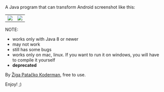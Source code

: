 A Java program that can transform Android screenshot like this:

<table>
<td>
<img src="https://raw.githubusercontent.com/zigapk/PerspecitveScreenshot/master/samples/Screenshot_2014-05-18-10-37-53.png" />
</td>
<td>
<img src="https://raw.githubusercontent.com/zigapk/PerspecitveScreenshot/master/samples/Screenshot_2014-05-18-10-37-53-transformed.png" />
</td>
</table>


NOTE:
- works only with Java 8 or newer
- may not work
- still has some bugs
- works only on mac, linux. If you want to run it on windows, you will have to compile it yourself
- <b>deprecated</b>


By <a href="https://github.com/zigapk">Žiga Patačko Koderman</a>, free to use.

Enjoy! ;)
